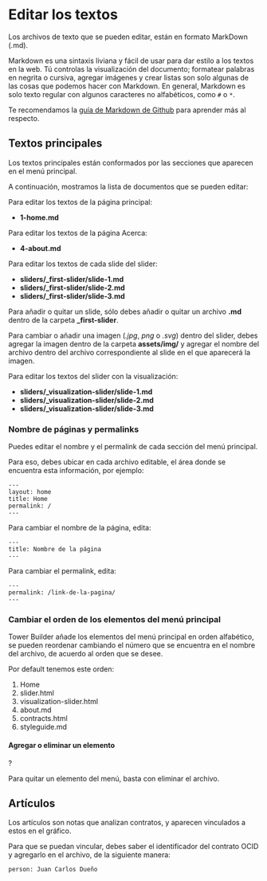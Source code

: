 # Editar los textos

Los archivos de texto que se pueden editar, están en formato MarkDown (.md).

Markdown es una sintaxis liviana y fácil de usar para dar estilo a los textos en la web. Tú controlas la visualización del documento; formatear palabras en negrita o cursiva, agregar imágenes y crear listas son solo algunas de las cosas que podemos hacer con Markdown. En general, Markdown es solo texto regular con algunos caracteres no alfabéticos, como `#` o `*`.

Te recomendamos la [guía de Markdown de Github](https://guides.github.com/features/mastering-markdown/) para aprender más al respecto.

## Textos principales

Los textos principales están conformados por las secciones que aparecen en el menú principal.

A continuación, mostramos la lista de documentos que se pueden editar:

Para editar los textos de la página principal:
  - **1-home.md**

Para editar los textos de la página Acerca:
  - **4-about.md**

Para editar los textos de cada slide del slider:
  - **sliders/_first-slider/slide-1.md**
  - **sliders/_first-slider/slide-2.md**
  - **sliders/_first-slider/slide-3.md**

Para añadir o quitar un slide, sólo debes añadir o quitar un archivo **.md** dentro de la carpeta **_first-slider**.


Para cambiar o añadir una imagen (_.jpg_, _png_ o _.svg_) dentro del slider, debes agregar la imagen dentro de la carpeta **assets/img/** y agregar el nombre del archivo dentro del archivo correspondiente al slide en el que aparecerá la imagen.

Para editar los textos del slider con la visualización:
  - **sliders/_visualization-slider/slide-1.md**
  - **sliders/_visualization-slider/slide-2.md**
  - **sliders/_visualization-slider/slide-3.md**


### Nombre de páginas y permalinks

Puedes editar el nombre y el permalink de cada sección del menú principal.

Para eso, debes ubicar en cada archivo editable, el área donde se encuentra esta información, por ejemplo:

```
---
layout: home
title: Home
permalink: /
---
```
Para cambiar el nombre de la página, edita:

```
---
title: Nombre de la página
---
```

Para cambiar el permalink, edita:
```
---
permalink: /link-de-la-pagina/
---
```

### Cambiar el orden de los elementos del menú principal

Tower Builder añade los elementos del menú principal en orden alfabético, se pueden reordenar cambiando el número que se encuentra en el nombre del archivo, de acuerdo al orden que se desee.

Por default tenemos este orden:

1. Home
2. slider.html
3. visualization-slider.html
4. about.md
5. contracts.html
6. styleguide.md

#### Agregar o eliminar un elemento 

?

Para quitar un elemento del menú, basta con eliminar el archivo. 


## Artículos

Los artículos son notas que analizan contratos, y aparecen vinculados a estos en el gráfico.

Para que se puedan vincular, debes saber el identificador del contrato OCID y agregarlo en el archivo, de la siguiente manera:

```
person: Juan Carlos Dueño
```